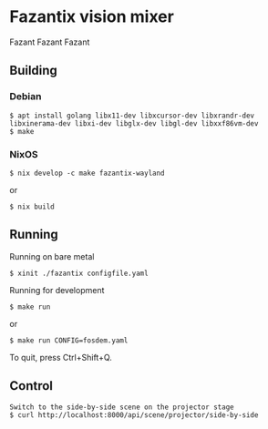 # Fazantix vision mixer

Fazant Fazant Fazant

## Building

### Debian

```shell-session
$ apt install golang libx11-dev libxcursor-dev libxrandr-dev libxinerama-dev libxi-dev libglx-dev libgl-dev libxxf86vm-dev
$ make
```

### NixOS

```shell-session
$ nix develop -c make fazantix-wayland
```

or

```shell-session
$ nix build
```

## Running

Running on bare metal

```shell-session
$ xinit ./fazantix configfile.yaml
```

Running for development

```shell-session
$ make run
```

or

```shell-session
$ make run CONFIG=fosdem.yaml
```

To quit, press Ctrl+Shift+Q.

## Control

```shell-session
Switch to the side-by-side scene on the projector stage
$ curl http://localhost:8000/api/scene/projector/side-by-side
```
